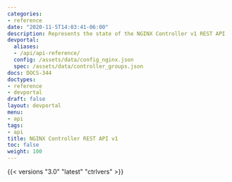 ```yaml
---
categories:
- reference
date: "2020-11-5T14:03:41-06:00"
description: Represents the state of the NGINX Controller v1 REST API
devportal:
  aliases:
  - /api/api-reference/
  config: /assets/data/config_nginx.json
  spec: /assets/data/controller_groups.json
docs: DOCS-344
doctypes:
- reference
- devportal
draft: false
layout: devportal
menu:
- api
tags:
- api
title: NGINX Controller REST API v1
toc: false
weight: 100
---
```



{{< versions "3.0" "latest" "ctrlvers" >}}
